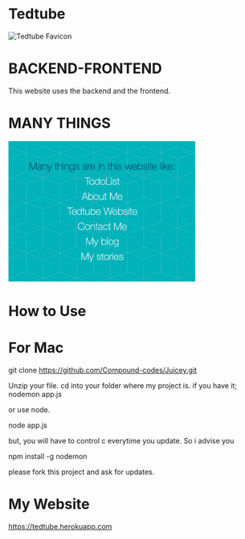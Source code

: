 # Tedtube

![Tedtube Favicon](documentation/favicon.ico)

# BACKEND-FRONTEND

This website uses the backend and the frontend.

# MANY THINGS

![Many Things](documentation/Links.png)

# How to Use

# For Mac

git clone https://github.com/Compound-codes/Juicey.git

Unzip your file. 
cd into your folder where my project is.
if you have it; nodemon app.js

or use node.

node app.js 

but, you will have to control c everytime you update.
So i advise you

npm install -g nodemon

please fork this project and ask for updates.

# My Website

https://tedtube.herokuapp.com
